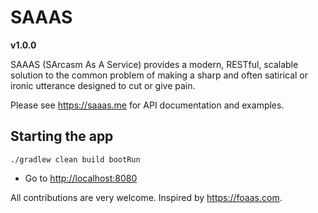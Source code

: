 # SAAAS

**v1.0.0**

SAAAS (SArcasm As A Service) provides a modern, RESTful, scalable solution to the common problem of making 
a sharp and often satirical or ironic utterance designed to cut or give pain.

Please see https://saaas.me for API documentation and examples.

## Starting the app
```
./gradlew clean build bootRun
```

* Go to [http://localhost:8080](http://localhost:8080)

All contributions are very welcome. Inspired by https://foaas.com.